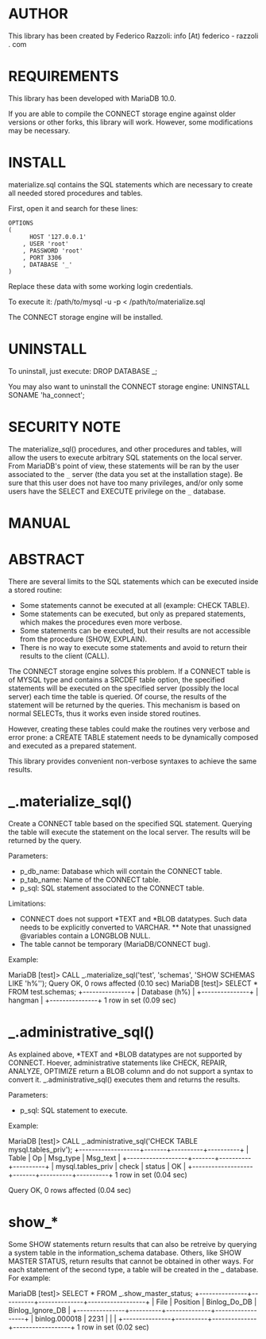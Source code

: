 AUTHOR
======

This library has been created by Federico Razzoli:
info [At) federico - razzoli . com

REQUIREMENTS
============

This library has been developed with MariaDB 10.0.

If you are able to compile the CONNECT storage engine against older versions or other forks, this library will work. However, some modifications may be necessary.

INSTALL
=======

materialize.sql contains the SQL statements which are necessary to create all needed stored procedures and tables.

First, open it and search for these lines:

	OPTIONS
	(
		  HOST '127.0.0.1'
		, USER 'root'
		, PASSWORD 'root'
		, PORT 3306
		, DATABASE '_'
	)

Replace these data with some working login credentials.

To execute it:
/path/to/mysql -u<username> -p<password> < /path/to/materialize.sql

The CONNECT storage engine will be installed.

UNINSTALL
=========

To uninstall, just execute:
DROP DATABASE _;

You may also want to uninstall the CONNECT storage engine:
UNINSTALL SONAME 'ha_connect';

SECURITY NOTE
=============

The materialize_sql() procedures, and other procedures and tables, will allow the users to execute arbitrary SQL statements on the local server. From MariaDB's point of view, these statements will be ran by the user associated to the `_` server (the data you set at the installation stage). Be sure that this user does not have too many privileges, and/or only some users have the SELECT and EXECUTE privilege on the `_` database.

MANUAL
======

ABSTRACT
========

There are several limits to the SQL statements which can be executed inside a stored routine:
* Some statements cannot be executed at all (example: CHECK TABLE).
* Some statements can be executed, but only as prepared statements, which makes the procedures even more verbose.
* Some statements can be executed, but their results are not accessible from the procedure (SHOW, EXPLAIN).
* There is no way to execute some statements and avoid to return their results to the client (CALL).

The CONNECT storage engine solves this problem. If a CONNECT table is of MYSQL type and contains a SRCDEF table option, the specified statements will be executed on the specified server (possibly the local server) each time the table is queried. Of course, the results of the statement will be returned by the queries. This mechanism is based on normal SELECTs, thus it works even inside stored routines.

However, creating these tables could make the routines very verbose and error prone: a CREATE TABLE statement needs to be dynamically composed and executed as a prepared statement.

This library provides convenient non-verbose syntaxes to achieve the same results.

_.materialize_sql()
===================

Create a CONNECT table based on the specified SQL statement. Querying the table will execute the statement on the local server. The results will be returned by the query.

Parameters:
* p_db_name: Database which will contain the CONNECT table.
* p_tab_name: Name of the CONNECT table.
* p_sql: SQL statement associated to the CONNECT table.

Limitations:
* CONNECT does not support *TEXT and *BLOB datatypes. Such data needs to be explicitly converted to VARCHAR.
** Note that unassigned @variables contain a LONGBLOB NULL.
* The table cannot be temporary (MariaDB/CONNECT bug).

Example:

MariaDB [test]> CALL _.materialize_sql('test', 'schemas', 'SHOW SCHEMAS LIKE \'h%\'');
Query OK, 0 rows affected (0.10 sec)
MariaDB [test]> SELECT * FROM test.schemas;
+---------------+
| Database (h%) |
+---------------+
| hangman       |
+---------------+
1 row in set (0.09 sec)

_.administrative_sql()
======================

As explained above, *TEXT and *BLOB datatypes are not supported by CONNECT. Hoever, administrative statements like CHECK, REPAIR, ANALYZE, OPTIMIZE return a BLOB column and do not support a syntax to convert it. _.administrative_sql() executes them and returns the results.

Parameters:
* p_sql: SQL statement to execute.

Example:

MariaDB [test]> CALL _.administrative_sql('CHECK TABLE mysql.tables_priv');
+-------------------+-------+----------+----------+
| Table             | Op    | Msg_type | Msg_text |
+-------------------+-------+----------+----------+
| mysql.tables_priv | check | status   | OK       |
+-------------------+-------+----------+----------+
1 row in set (0.04 sec)

Query OK, 0 rows affected (0.04 sec)

show_*
======

Some SHOW statements return results that can also be retreive by querying a system table in the information_schema database. Others, like SHOW MASTER STATUS, return results that cannot be obtained in other ways. For each statement of the second type, a table will be created in the _ database. For example:

MariaDB [test]> SELECT * FROM _.show_master_status;
+---------------+----------+--------------+------------------+
| File          | Position | Binlog_Do_DB | Binlog_Ignore_DB |
+---------------+----------+--------------+------------------+
| binlog.000018 |     2231 |              |                  |
+---------------+----------+--------------+------------------+
1 row in set (0.02 sec)

